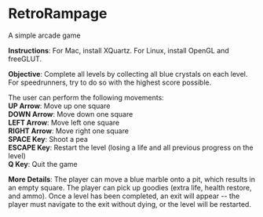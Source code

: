 # RetroRampage
A simple arcade game

**Instructions**: For Mac, install XQuartz. For Linux, install OpenGL and freeGLUT.

**Objective**: Complete all levels by collecting all blue crystals on each level. For speedrunners, try to do so with the highest score possible.

The user can perform the following movements:<br />
**UP Arrow**: Move up one square<br />
**DOWN Arrow**: Move down one square<br />
**LEFT Arrow**: Move left one square<br />
**RIGHT Arrow**: Move right one square<br />
**SPACE Key**: Shoot a pea<br />
**ESCAPE Key**: Restart the level (losing a life and all previous progress on the level)<br />
**Q Key**: Quit the game<br />

**More Details**:
The player can move a blue marble onto a pit, which results in an empty square. The player can pick up goodies (extra life, health restore, and ammo).
Once a level has been completed, an exit will appear -- the player must navigate to the exit without dying, or the level will be restarted.
